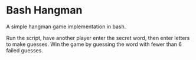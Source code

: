 # Bash Hangman

A simple hangman game implementation in bash.

Run the script, have another player enter the secret word, then enter letters to make guesses. Win the game by guessing the word with fewer than 6 failed guesses.